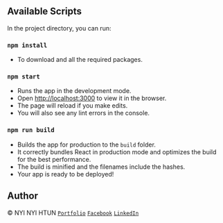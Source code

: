 ## Available Scripts

In the project directory, you can run:

### `npm install`

-   To download and all the required packages.

### `npm start`

-   Runs the app in the development mode.
-   Open [http://localhost:3000](http://localhost:3000) to view it in the browser.
-   The page will reload if you make edits.
-   You will also see any lint errors in the console.

### `npm run build`

-   Builds the app for production to the `build` folder.
-   It correctly bundles React in production mode and optimizes the build for the best performance.
-   The build is minified and the filenames include the hashes.
-   Your app is ready to be deployed!

## Author

&copy; NYI NYI HTUN [`Portfolio`](https://nyintosh.github.io) [`Facebook`](https://facebook.com/nyintosh) [`LinkedIn`](https://www.linkedin.com/in/nyintosh)
